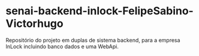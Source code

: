 # senai-backend-inlock-FelipeSabino-Victorhugo
Repositório do projeto em duplas de sistema backend, para a empresa InLock incluindo banco dados e uma WebApi.
